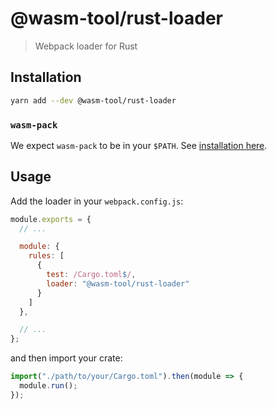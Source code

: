 # @wasm-tool/rust-loader

> Webpack loader for Rust

## Installation

```sh
yarn add --dev @wasm-tool/rust-loader
```

### `wasm-pack`

We expect `wasm-pack` to be in your `$PATH`. See [installation here](https://github.com/rustwasm/wasm-pack/blob/master/docs/setup.md#installing-wasm-pack).

## Usage

Add the loader in your `webpack.config.js`:

```js
module.exports = {
  // ...

  module: {
    rules: [
      {
        test: /Cargo.toml$/,
        loader: "@wasm-tool/rust-loader"
      }
    ]
  },

  // ...
};
```

and then import your crate:

```js
import("./path/to/your/Cargo.toml").then(module => {
  module.run();
});
```
